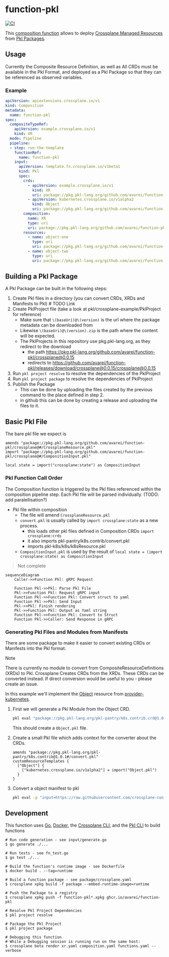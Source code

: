 # function-pkl
[![CI](https://github.com/Avarei/function-pkl/actions/workflows/ci.yml/badge.svg)](https://github.com/Avarei/function-pkl/actions/workflows/ci.yml)

This [composition function][functions] allows to deploy [Crossplane Managed Resources][crossplane] from [Pkl Packages][pkl].

## Usage
Currently the Composite Resource Definition, as well as All CRDs must be available in the Pkl Format, and deployed as a Pkl Package so that they can be referenced as observed variables.

### Example
```yaml
apiVersion: apiextensions.crossplane.io/v1
kind: Composition
metadata:
  name: function-pkl
spec:
  compositeTypeRef:
    apiVersion: example.crossplane.io/v1
    kind: XR
  mode: Pipeline
  pipeline:
  - step: run-the-template
    functionRef:
      name: function-pkl
    input:
      apiVersion: template.fn.crossplane.io/v1beta1
      kind: Pkl
      spec:
        crds:
          - apiVersion: example.crossplane.io/v1
            kind: XR
            uri: package://pkg.pkl-lang.org/github.com/avarei/function-pkl/crossplane-example@0.1.2#/crds/XR.pkl
          - apiVersion: kubernetes.crossplane.io/v1alpha2
            kind: Object
            uri: package://pkg.pkl-lang.org/github.com/avarei/function-pkl/crossplane-example@0.1.2#/crds/Object.pkl
        composition:
          name: XR
          type: uri
          uri: package://pkg.pkl-lang.org/github.com/avarei/function-pkl/crossplane-example@0.1.2#/crds/XR.pkl
        resources:
          - name: object-one
            type: uri
            uri: package://pkg.pkl-lang.org/github.com/avarei/function-pkl/crossplane-example@0.1.2#/object-one.pkl
          - name: object-two
            type: uri
            uri: package://pkg.pkl-lang.org/github.com/avarei/function-pkl/crossplane-example@0.1.2#/object-two.pkl
```

## Building a Pkl Package
A Pkl Package can be built in the following steps:
1. Create Pkl files in a directory (you can convert CRDs, XRDs and Manifests to Pkl) # TODO Link
1. Create PklProject file (take a look at pkl/crossplane-example/PklProject for reference)
    * Make sure that `\(baseUri)@\(version)` is the url where the package metadata can be downloaded from
    * Likewise `\(baseUri)@\(version).zip` is the path where the content will be expected.
    * The PklProjects in this repository use pkg.pkl-lang.org, as they redirect to the download
        * the path https://pkg.pkl-lang.org/github.com/avarei/function-pkl/crossplane@0.0.15
        * redirects to https://github.com/avarei/function-pkl/releases/download/crossplane@0.0.15/crossplane@0.0.15
1. Run `pkl project resolve` to resolve the dependencies of the PklProject
1. Run `pkl project package` to resolve the dependencies of PklProject
1. Publish the Package
    * This can be done by uploading the files created by the previous command to the place defined in step 2.
    * in github this can be done by creating a release and uploading the files to it.

## Basic Pkl File
The bare pkl file we expect is
```pkl
amends "package://pkg.pkl-lang.org/github.com/avarei/function-pkl/crossplane@#/CrossplaneResource.pkl"
import "package://pkg.pkl-lang.org/github.com/avarei/function-pkl/crossplane@#/CompositionInput.pkl"

local state = import("crossplane:state") as CompositionInput
```

### Pkl Function Call Order
The Composition function is triggered by the Pkl files referenced within the composition pipeline step.
Each Pkl file will be parsed individually. (TODO: add paralellisation?)
* Pkl file within composition
    * The file will amend `CrossplaneResource.pkl`
    * `convert.pkl` is usually called by `import crossplane:state` as a new process.
        * this loads other pkl files defined in Composition CRDs `import crossplane:crds`
        * it also imports pkl-pantry/k8s.contrib/convert.pkl
        * imports pkl-k8s/k8s/k8sResource.pkl
    * `CompositionInput.pkl` is used by the result of `local state = (import crossplane:state) as CompositionInput`

> Not complete
```mermaid
sequenceDiagram
    Caller->>Function Pkl: gRPC Request

    Function Pkl->>Pkl: Parse Pkl File
    Pkl->>Function Pkl: Request gRPC input
    Function Pkl->>Function Pkl: Convert struct to yaml
    Function Pkl->>Pkl: Send Input
    Pkl->>Pkl: Finish rendering
    Pkl->>Function Pkl: Output as Yaml string
    Function Pkl->>Function Pkl: Convert to Struct
    Function Pkl->>Caller: Send Response in gRPC
```

### Generating Pkl Files and Modules from Manifests
There are some package to make it easier to convert existing CRDs or Manifests into the Pkl format.
> [!NOTE]
> There is currently no module to convert from CompositeResourceDefinitions (XRDs) to Pkl.
> Crossplane Creates CRDs from the XRDs. These CRDs can be converted instead.
> If direct conversion would be useful to you - please create an issue.

In this example we'll implement the [Object][provider-kubernetes-object] resource from [provider-kubernetes][provider-kubernetes].

1. First we will generate a Pkl Module from the Object CRD.
   ```bash
   pkl eval "package://pkg.pkl-lang.org/pkl-pantry/k8s.contrib.crd@1.0.4#/generate.pkl" -m . -p source="https://raw.githubusercontent.com/crossplane-contrib/provider-kubernetes/main/package/crds/kubernetes.crossplane.io_objects.yaml"
   ```
   This should create a `Object.pkl` file.

1. Create a small Pkl file which adds context for the converter about the CRDs.
   ```pkl
   amends "package://pkg.pkl-lang.org/pkl-pantry/k8s.contrib@1.0.1#/convert.pkl"
   customResourceTemplates {
     ["Object"] {
       ["kubernetes.crossplane.io/v1alpha2"] = import("Object.pkl")
     }
   }
   ```

1. Convert a object manifest to pkl
   ```bash
   pkl eval -p "input=https://raw.githubusercontent.com/crossplane-contrib/provider-kubernetes/main/examples/object/object.yaml" -o example-object.pkl <CONVERT-FILE-FROM-PREVIOUS-STEP>.pkl
   ```

## Development
This function uses [Go][go], [Docker][docker], the [Crossplane CLI][cli], and the [Pkl CLI][pkl cli] to build functions

```shell
# Run code generation - see input/generate.go
$ go generate ./...

# Run tests - see fn_test.go
$ go test ./...

# Build the function's runtime image - see Dockerfile
$ docker build . --tag=runtime

# Build a function package - see package/crossplane.yaml
$ crossplane xpkg build -f package --embed-runtime-image=runtime

# Push the Package to a registry
$ crossplane xpkg push -f function-pkl*.xpkg ghcr.io/avarei/function-pkl

# Resolve Pkl Project Dependencies
$ pkl project resolve

# Package the Pkl Project
$ pkl project package

# Debugging this function
# While a Debugging session is running run on the same host:
$ crossplane beta render xr.yaml composition.yaml functions.yaml --verbose
```


[functions]: https://docs.crossplane.io/latest/concepts/composition-functions
[go]: https://go.dev
[crossplane]: https://www.crossplane.io
[function guide]: https://docs.crossplane.io/knowledge-base/guides/write-a-composition-function-in-go
[package docs]: https://pkg.go.dev/github.com/crossplane/function-sdk-go
[docker]: https://www.docker.com
[cli]: https://docs.crossplane.io/latest/cli
[pkl]: https://pkl-lang.org
[pkl cli]: https://pkl-lang.org/main/current/pkl-cli/index.html#installation
[provider-kubernetes]: https://marketplace.upbound.io/providers/crossplane-contrib/provider-kubernetes/v0.13.0
[provider-kubernetes-object]: https://marketplace.upbound.io/providers/crossplane-contrib/provider-kubernetes/v0.13.0/resources/kubernetes.crossplane.io/Object/v1alpha2
